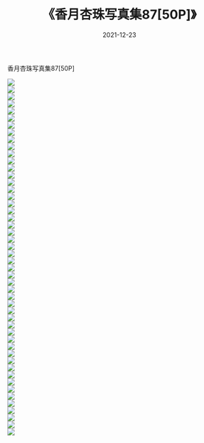 ﻿---
layout: post
title:  《香月杏珠写真集87[50P]》
date:   2021-12-23
img: http://img.660000.xyz/Sharelink/性感/2021/香月杏珠写真集87[50P]/000.jpg
categories: [美女, 清纯, 唯美]
---

香月杏珠写真集87[50P]

  ![](http://img.660000.xyz/Sharelink/性感/2021/香月杏珠写真集87[50P]/001.jpg) <br> ![](http://img.660000.xyz/Sharelink/性感/2021/香月杏珠写真集87[50P]/002.jpg) <br> ![](http://img.660000.xyz/Sharelink/性感/2021/香月杏珠写真集87[50P]/003.jpg) <br> ![](http://img.660000.xyz/Sharelink/性感/2021/香月杏珠写真集87[50P]/004.jpg) <br> ![](http://img.660000.xyz/Sharelink/性感/2021/香月杏珠写真集87[50P]/005.jpg) <br> ![](http://img.660000.xyz/Sharelink/性感/2021/香月杏珠写真集87[50P]/006.jpg) <br> ![](http://img.660000.xyz/Sharelink/性感/2021/香月杏珠写真集87[50P]/007.jpg) <br> ![](http://img.660000.xyz/Sharelink/性感/2021/香月杏珠写真集87[50P]/008.jpg) <br> ![](http://img.660000.xyz/Sharelink/性感/2021/香月杏珠写真集87[50P]/009.jpg) <br> ![](http://img.660000.xyz/Sharelink/性感/2021/香月杏珠写真集87[50P]/010.jpg) <br> ![](http://img.660000.xyz/Sharelink/性感/2021/香月杏珠写真集87[50P]/011.jpg) <br> ![](http://img.660000.xyz/Sharelink/性感/2021/香月杏珠写真集87[50P]/012.jpg) <br> ![](http://img.660000.xyz/Sharelink/性感/2021/香月杏珠写真集87[50P]/013.jpg) <br> ![](http://img.660000.xyz/Sharelink/性感/2021/香月杏珠写真集87[50P]/014.jpg) <br> ![](http://img.660000.xyz/Sharelink/性感/2021/香月杏珠写真集87[50P]/015.jpg) <br> ![](http://img.660000.xyz/Sharelink/性感/2021/香月杏珠写真集87[50P]/016.jpg) <br> ![](http://img.660000.xyz/Sharelink/性感/2021/香月杏珠写真集87[50P]/017.jpg) <br> ![](http://img.660000.xyz/Sharelink/性感/2021/香月杏珠写真集87[50P]/018.jpg) <br> ![](http://img.660000.xyz/Sharelink/性感/2021/香月杏珠写真集87[50P]/019.jpg) <br> ![](http://img.660000.xyz/Sharelink/性感/2021/香月杏珠写真集87[50P]/020.jpg) <br> ![](http://img.660000.xyz/Sharelink/性感/2021/香月杏珠写真集87[50P]/021.jpg) <br> ![](http://img.660000.xyz/Sharelink/性感/2021/香月杏珠写真集87[50P]/022.jpg) <br> ![](http://img.660000.xyz/Sharelink/性感/2021/香月杏珠写真集87[50P]/023.jpg) <br> ![](http://img.660000.xyz/Sharelink/性感/2021/香月杏珠写真集87[50P]/024.jpg) <br> ![](http://img.660000.xyz/Sharelink/性感/2021/香月杏珠写真集87[50P]/025.jpg) <br> ![](http://img.660000.xyz/Sharelink/性感/2021/香月杏珠写真集87[50P]/026.jpg) <br> ![](http://img.660000.xyz/Sharelink/性感/2021/香月杏珠写真集87[50P]/027.jpg) <br> ![](http://img.660000.xyz/Sharelink/性感/2021/香月杏珠写真集87[50P]/028.jpg) <br> ![](http://img.660000.xyz/Sharelink/性感/2021/香月杏珠写真集87[50P]/029.jpg) <br> ![](http://img.660000.xyz/Sharelink/性感/2021/香月杏珠写真集87[50P]/030.jpg) <br> ![](http://img.660000.xyz/Sharelink/性感/2021/香月杏珠写真集87[50P]/031.jpg) <br> ![](http://img.660000.xyz/Sharelink/性感/2021/香月杏珠写真集87[50P]/032.jpg) <br> ![](http://img.660000.xyz/Sharelink/性感/2021/香月杏珠写真集87[50P]/033.jpg) <br> ![](http://img.660000.xyz/Sharelink/性感/2021/香月杏珠写真集87[50P]/034.jpg) <br> ![](http://img.660000.xyz/Sharelink/性感/2021/香月杏珠写真集87[50P]/035.jpg) <br> ![](http://img.660000.xyz/Sharelink/性感/2021/香月杏珠写真集87[50P]/036.jpg) <br> ![](http://img.660000.xyz/Sharelink/性感/2021/香月杏珠写真集87[50P]/037.jpg) <br> ![](http://img.660000.xyz/Sharelink/性感/2021/香月杏珠写真集87[50P]/038.jpg) <br> ![](http://img.660000.xyz/Sharelink/性感/2021/香月杏珠写真集87[50P]/039.jpg) <br> ![](http://img.660000.xyz/Sharelink/性感/2021/香月杏珠写真集87[50P]/040.jpg) <br> ![](http://img.660000.xyz/Sharelink/性感/2021/香月杏珠写真集87[50P]/041.jpg) <br> ![](http://img.660000.xyz/Sharelink/性感/2021/香月杏珠写真集87[50P]/042.jpg) <br> ![](http://img.660000.xyz/Sharelink/性感/2021/香月杏珠写真集87[50P]/043.jpg) <br> ![](http://img.660000.xyz/Sharelink/性感/2021/香月杏珠写真集87[50P]/044.jpg) <br> ![](http://img.660000.xyz/Sharelink/性感/2021/香月杏珠写真集87[50P]/045.jpg) <br> ![](http://img.660000.xyz/Sharelink/性感/2021/香月杏珠写真集87[50P]/046.jpg) <br> ![](http://img.660000.xyz/Sharelink/性感/2021/香月杏珠写真集87[50P]/047.jpg) <br> ![](http://img.660000.xyz/Sharelink/性感/2021/香月杏珠写真集87[50P]/048.jpg) <br> ![](http://img.660000.xyz/Sharelink/性感/2021/香月杏珠写真集87[50P]/049.jpg) <br> ![](http://img.660000.xyz/Sharelink/性感/2021/香月杏珠写真集87[50P]/050.jpg) <br>